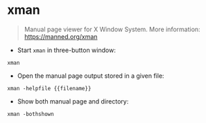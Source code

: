 # xman

> Manual page viewer for X Window System.
> More information: <https://manned.org/xman>

- Start `xman` in three-button window:

`xman`

- Open the manual page output stored in a given file:

`xman -helpfile {{filename}}`

- Show both manual page and directory:

`xman -bothshown`
